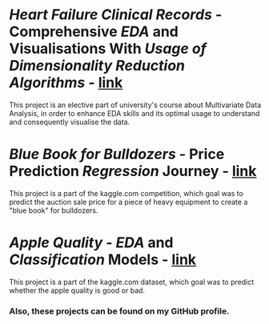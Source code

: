 # *Heart Failure Clinical Records* - Comprehensive ***EDA*** and Visualisations With ***Usage of Dimensionality Reduction Algorithms*** - [link](https://www.kaggle.com/code/bartoszkamyk/comprehensive-eda-and-visualisations)
This project is an elective part of university's course about Multivariate Data Analysis, in order to enhance EDA skills and its optimal usage to understand and consequently visualise the data.

# *Blue Book for Bulldozers* - Price Prediction ***Regression*** Journey - [link](https://www.kaggle.com/code/igiengineer/prediction-bulldozer-sale-prices)
This project is a part of the kaggle.com competition, which goal was to predict the auction sale price for a piece of heavy equipment to create a "blue book" for bulldozers.

# *Apple Quality* - ***EDA*** and ***Classification*** Models - [link](https://www.kaggle.com/code/igiengineer/simple-eda-and-classification-models)
This project is a part of the kaggle.com dataset, which goal was to predict whether the apple quality is good or bad.


### Also, these projects can be found on my GitHub profile.
